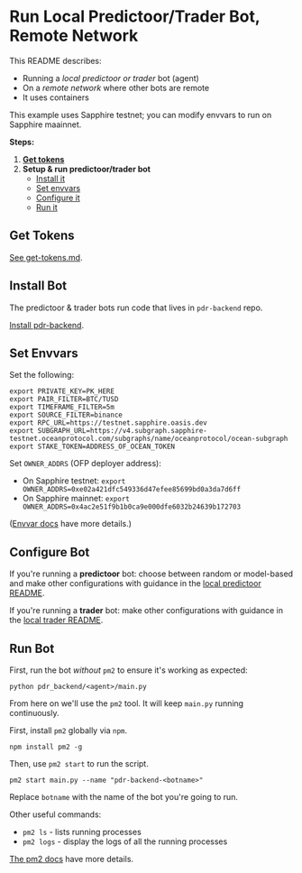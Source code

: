# Run Local Predictoor/Trader Bot, Remote Network

This README describes:
- Running a *local predictoor or trader* bot (agent)
- On a *remote network* where other bots are remote
- It uses containers

This example uses Sapphire testnet; you can modify envvars to run on Sapphire maainnet.

**Steps:**

1. **[Get tokens](#get-tokens)**
2. **Setup & run predictoor/trader bot**
    - [Install it](#install-bot)
    - [Set envvars](#set-envvars)
    - [Configure it](#configure-bot)
    - [Run it](#run-bot)

## Get Tokens

[See get-tokens.md](./get-tokens.md).

## Install Bot

The predictoor & trader bots run code that lives in `pdr-backend` repo.

[Install pdr-backend](install.md).

## Set Envvars

Set the following:

```console
export PRIVATE_KEY=PK_HERE
export PAIR_FILTER=BTC/TUSD
export TIMEFRAME_FILTER=5m
export SOURCE_FILTER=binance
export RPC_URL=https://testnet.sapphire.oasis.dev
export SUBGRAPH_URL=https://v4.subgraph.sapphire-testnet.oceanprotocol.com/subgraphs/name/oceanprotocol/ocean-subgraph
export STAKE_TOKEN=ADDRESS_OF_OCEAN_TOKEN
```

Set `OWNER_ADDRS` (OFP deployer address):
- On Sapphire testnet: `export OWNER_ADDRS=0xe02a421dfc549336d47efee85699bd0a3da7d6ff`
- On Sapphire mainnet: `export OWNER_ADDRS=0x4ac2e51f9b1b0ca9e000dfe6032b24639b172703`


([Envvar docs](./envvars.md) have more details.)

## Configure Bot

If you're running a **predictoor** bot: choose between random or model-based and make other configurations with guidance in the [local predictoor README](localpredictoor-localnet.md).

If you're running a **trader** bot: make other configurations with guidance in the [local trader README](localtrader-localnet.md).

## Run Bot

First, run the bot _without_ `pm2` to ensure it's working as expected:

```console
python pdr_backend/<agent>/main.py
```

From here on we'll use the `pm2` tool. It will keep `main.py` running continuously.

First, install `pm2` globally via `npm`.

```console
npm install pm2 -g
```

Then, use `pm2 start` to run the script.

```console
pm2 start main.py --name "pdr-backend-<botname>"
```

Replace `botname` with the name of the bot you're going to run.

Other useful commands:

- `pm2 ls` - lists running processes
- `pm2 logs` - display the logs of all the running processes

[The pm2 docs](https://pm2.keymetrics.io/docs/usage/quick-start/) have more details.
